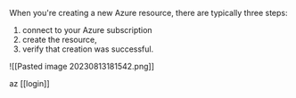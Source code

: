 When you're creating a new Azure resource, there are typically three steps: 
1. connect to your Azure subscription
2. create the resource, 
3. verify that creation was successful.

![[Pasted image 20230813181542.png]]


az [[login]]